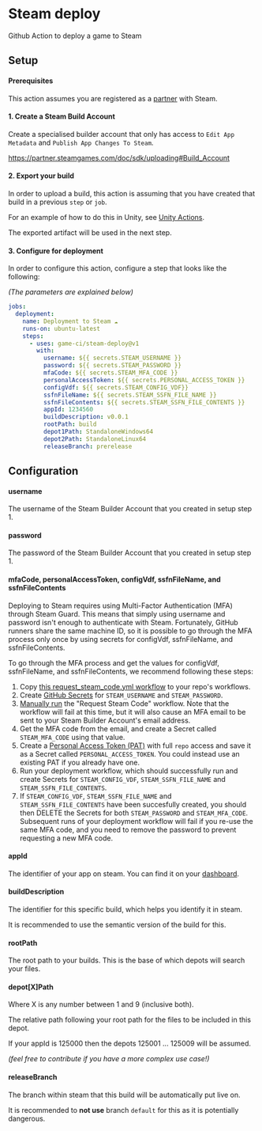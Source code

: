 # Steam deploy
Github Action to deploy a game to Steam

## Setup

#### Prerequisites

This action assumes you are registered as a [partner](https://partner.steamgames.com/) with Steam.

#### 1. Create a Steam Build Account

Create a specialised builder account that only has access to `Edit App Metadata` and `Publish App Changes To Steam`.

https://partner.steamgames.com/doc/sdk/uploading#Build_Account

#### 2. Export your build

In order to upload a build, this action is assuming that you have created that build in a previous `step` or `job`.

For an example of how to do this in Unity, see [Unity Actions](https://github.com/game-ci/unity-actions).

The exported artifact will be used in the next step.

#### 3. Configure for deployment

In order to configure this action, configure a step that looks like the following:

_(The parameters are explained below)_

```yaml
jobs:
  deployment:
    name: Deployment to Steam ☁
    runs-on: ubuntu-latest
    steps:
      - uses: game-ci/steam-deploy@v1
        with:
          username: ${{ secrets.STEAM_USERNAME }}
          password: ${{ secrets.STEAM_PASSWORD }}
          mfaCode: ${{ secrets.STEAM_MFA_CODE }}
          personalAccessToken: ${{ secrets.PERSONAL_ACCESS_TOKEN }}
          configVdf: ${{ secrets.STEAM_CONFIG_VDF}}
          ssfnFileName: ${{ secrets.STEAM_SSFN_FILE_NAME }}
          ssfnFileContents: ${{ secrets.STEAM_SSFN_FILE_CONTENTS }}
          appId: 1234560
          buildDescription: v0.0.1
          rootPath: build
          depot1Path: StandaloneWindows64
          depot2Path: StandaloneLinux64
          releaseBranch: prerelease
```

## Configuration

#### username

The username of the Steam Builder Account that you created in setup step 1.

#### password

The password of the Steam Builder Account that you created in setup step 1.

#### mfaCode, personalAccessToken, configVdf, ssfnFileName, and ssfnFileContents

Deploying to Steam requires using Multi-Factor Authentication (MFA) through Steam Guard. 
This means that simply using username and password isn't enough to authenticate with Steam. 
Fortunately, GitHub runners share the same machine ID, so it is possible to go through the MFA process only once by using secrets for configVdf, ssfnFileName, and ssfnFileContents.

To go through the MFA process and get the values for configVdf, ssfnFileName, and ssfnFileContents, we recommend following these steps:
1. Copy [this request_steam_code.yml workflow](.github/workflows/request_steam_code.yml) to your repo's workflows.
1. Create [GitHub Secrets](https://docs.github.com/en/actions/security-guides/encrypted-secrets) for `STEAM_USERNAME` and `STEAM_PASSWORD`.
1. [Manually run](https://docs.github.com/en/actions/managing-workflow-runs/manually-running-a-workflow) the "Request Steam Code" workflow. 
Note that the workflow will fail at this time, but it will also cause an MFA email to be sent to your Steam Builder Account's email address.
1. Get the MFA code from the email, and create a Secret called `STEAM_MFA_CODE` using that value. 
1. Create a [Personal Access Token (PAT)](https://docs.github.com/en/authentication/keeping-your-account-and-data-secure/creating-a-personal-access-token) with full `repo` access and save it as a Secret called `PERSONAL_ACCESS_TOKEN`. 
You could instead use an existing PAT if you already have one.
1. Run your deployment workflow, which should successfully run and create Secrets for `STEAM_CONFIG_VDF`, `STEAM_SSFN_FILE_NAME` and `STEAM_SSFN_FILE_CONTENTS`.
1. If `STEAM_CONFIG_VDF`, `STEAM_SSFN_FILE_NAME` and `STEAM_SSFN_FILE_CONTENTS` have been succesfully created, you should then DELETE the Secrets for both `STEAM_PASSWORD` and `STEAM_MFA_CODE`. 
Subsequent runs of your deployment workflow will fail if you re-use the same MFA code, and you need to remove the password to prevent requesting a new MFA code.

#### appId

The identifier of your app on steam. You can find it on your [dashboard](https://partner.steamgames.com/dashboard).

#### buildDescription

The identifier for this specific build, which helps you identify it in steam. 

It is recommended to use the semantic version of the build for this.

#### rootPath

The root path to your builds. This is the base of which depots will search your files.

#### depot[X]Path

Where X is any number between 1 and 9 (inclusive both).

The relative path following your root path for the files to be included in this depot.

If your appId is 125000 then the depots 125001 ... 125009 will be assumed.

_(feel free to contribute if you have a more complex use case!)_

#### releaseBranch

The branch within steam that this build will be automatically put live on.

It is recommended to **not use** branch `default` for this as it is potentially dangerous.
